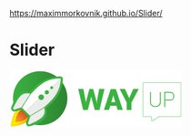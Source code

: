 <https://maximmorkovnik.github.io/Slider/>
  
<h1>Slider</h1>

[![wayup.in](img/logo.jpg)](https://wayup.in)

